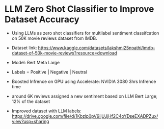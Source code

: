 # LLM Zero Shot Classifier to Improve Dataset Accuracy

- Using LLMs as zero shot classifiers for multilabel sentiment classifcation on 50K movie reviews dataset from IMDB.

- Dataset link: https://www.kaggle.com/datasets/lakshmi25npathi/imdb-dataset-of-50k-movie-reviews?resource=download

- Model: Bert Meta Large

- Labels = Positive | Negative | Neutral 

- Boosted Infrence on GPU using Accelerate: NVIDIA 3080 3hrs Infrence time

- around 6K reviews assigned a new sentiment based on LLM Bert Large;  12% of the dataset

- Improved dataset with LLM labels: https://drive.google.com/file/d/1Kbzlp0pV9jjUJjHf2C4oYDseEXADPZux/view?usp=sharing
